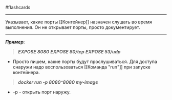 #flashcards
***
Указывает, какие порты [[Контейнер]] назначен слушать во время выполнения. Он не открывает порты, просто документирует.
***
***Пример***:
>***EXPOSE 8080***
>***EXPOSE 80/tcp***
>***EXPOSE 53/udp***
- Просто пишем, какие порты будут прослушиваться.
Для доступа снаружи надо воспользоваться [[Команда "run"]] при запуске контейнера.
>***docker run -p 8080^8080 my-image***
- -p - открыть порт наружу.
<!--SR:!2025-10-08,2,230-->